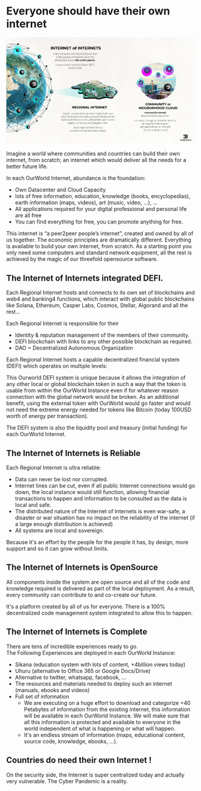 
# Everyone should have their own internet

![](img/internet_of_internets.png)


Imagine a world where communities and countries can build their own internet, from scratch; an internet which would deliver all the needs for a better future life. 

In each OurWorld Internet, abundance is the foundation:

* Own Datacenter and Cloud Capacity
* lots of free information, education, knowledge (books, encyclopedias), earth information (maps, videos), art (music, video, …), …
* All applications required for your digital professional and personal life are all free
* You can find everything for free, you can promote anything for free.

This internet is “a peer2peer people’s internet”, created and owned by all of us together. The economic principles are dramatically different. Everything is available to build your own internet, from scratch. As a starting point you only need some computers and standard network equipment, all the rest is achieved by the magic of our threefold opensource software.

## The Internet of Internets integrated DEFI.

Each Regional Internet hosts and connects to its own set of blockchains and web4 and banking4 functions, which interact with global public blockchains like Solana, Ethereum, Casper Labs, Cosmos, Stellar, Algorand and all the rest...

Each Regional Internet is responsible for their

* Identity & reputation management of the members of their community.
* DEFI blockchain with links to any other possible blockchain as required.
* DAO = Decentralized Autonomous Organization 

Each Regional Internet hosts a capable decentralized financial system (DEFI) which operates on multiple levels:

This Ourworld DEFI system is unique because it allows the integration of any other local or global blockchain token in such a way that the token is usable from within the OurWorld Instance even if for whatever reason connection with the global network would be broken. As an additional benefit, using the external token with OurWorld would go faster and would not need the extreme energy needed for tokens like Bitcoin (today 100USD worth of energy per transaction).

The DEFI system is also the liquidity pool and treasury (initial funding) for each OurWorld Internet.


## The Internet of Internets is Reliable

Each Regional Internet is ultra reliable:


* Data can never be lost nor corrupted.
* Internet lines can be cut, even if all public Internet connections would go down, the local instance would still function, allowing financial transactions to happen and information to be consulted as the data is local and safe.
* The distributed nature of the Internet of Internets is even war-safe, a disaster or war situation has no impact on the reliability of the internet (if a large enough distribution is achieved)
* All systems are local and sovereign.

Because it's an effort by the people for the people it has, by design, more support and so it can grow without limits.  


## The Internet of Internets is OpenSource

All components inside the system are open source and all of the code and knowledge required is delivered as part of the local deployment. As a result, every community can contribute to and co-create our future.

It's a platform created by all of us for everyone. There is a 100% decentralized code management system integrated to allow this to happen.


## The Internet of Internets is Complete

There are tens of incredible experiences ready to go. \
The Following Experiences are deployed in each OurWorld Instance:

* Sikana (education system with lots of content, +4billion views today)
* Uhuru (alternative to Office 365 or Google Docs/Drive)
* Alternative to twitter, whatsapp, facebook, … 
* The resources and materials needed to deploy such an internet (manuals, ebooks and videos)
* Full set of information
    * We are executing on a huge effort to download and categorize +40 Petabytes of information from the existing internet, this information will be available in each OurWorld Instance. We will make sure that all this information is protected and available to everyone in the world independent of what is happening or what will happen.
    * It's an endless stream of information (maps, educational content, source code, knowledge, ebooks, …).


## Countries do need their own Internet !

On the security side, the Internet is super centralized today and actually very vulnerable. The Cyber Pandemic is a reality.

